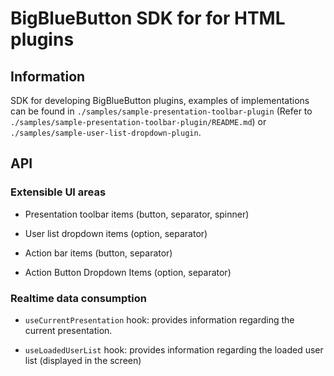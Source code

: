 # BigBlueButton SDK for for HTML plugins

## Information

SDK for developing BigBlueButton plugins, examples of implementations can be found in `./samples/sample-presentation-toolbar-plugin` (Refer to `./samples/sample-presentation-toolbar-plugin/README.md`) or `./samples/sample-user-list-dropdown-plugin`.

## API
### Extensible UI areas
- Presentation toolbar items (button, separator, spinner)

- User list dropdown items (option, separator)

- Action bar items (button, separator)

- Action Button Dropdown Items (option, separator)

### Realtime data consumption
- `useCurrentPresentation` hook: provides information regarding the current presentation.

- `useLoadedUserList` hook: provides information regarding the loaded user list (displayed in the screen)
